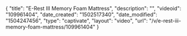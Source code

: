 {
    "title": "E-Rest III Memory Foam Mattress",
    "description": "",
    "videoid": "109961404",
    "date_created": "1502517340",
    "date_modified": "1504247456",
    "type": "captivate",
    "layout": "video",
    "url": "\/v\/e-rest-iii-memory-foam-mattress\/109961404"
}